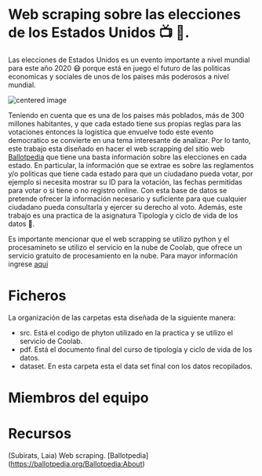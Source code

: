 # Web scraping sobre las elecciones de los Estados Unidos :tv: :newspaper:.

Las elecciones de Estados Unidos es un evento importante a nivel mundial para este año 2020 :mask: porque está en juego el futuro de las politicas economicas y sociales de unos de los paises más poderosos a nivel mundial. 

<img src="https://ichef.bbci.co.uk/news/240/cpsprodpb/1340C/production/_114606887_index_promo_simple_guide_976_v7.png" alt="centered image" id="logo" data-height-percentage="100" data-actual-width="140" data-actual-height="55" class="center">


Teniendo en cuenta que es una de los paises más poblados, más de 300 millones habitantes, y que cada estado tiene sus propias reglas para las votaciones entonces la logistica que envuelve todo este evento democratico se convierte en una tema interesante de analizar. Por lo tanto, este trabajo esta diseñado en hacer el web scrapping del sitio web [Ballotpedia](https://ballotpedia.org/Voter_registration) que tiene una basta información sobre las elecciones en cada estado. En particular, la información que se extrae es sobre las reglamentos y/o politicas que tiene cada estado para que un ciudadano pueda votar, por ejemplo si necesita mostrar su ID para la votación, las fechas permitidas para votar o si tiene o no registro online. Con esta base de datos se pretende ofrecer la información necesario y suficiente para que cualquier ciudadano pueda consultarla y ejercer su derecho al voto. Además, este trabajo es una practica de la asignatura Tipología y ciclo de vida de los datos :pencil:.

Es importante mencionar que el web scrapping se utilizo python y el procesamineto se utilizo el servicio en la nube de Coolab, que ofrece un servicio gratuito de procesamiento en la nube. Para mayor información ingrese [aqui](https://colab.research.google.com/github/tensorflow/examples/blob/master/courses/udacity_intro_to_tensorflow_for_deep_learning/l01c01_introduction_to_colab_and_python.ipynb)

# Ficheros

La organización de las carpetas esta diseñada de la siguiente manera:

* src. Está el codigo de phyton utilizado en la practica y se utilizo el servicio de Coolab.
* pdf. Está el documento final del curso de tipología y ciclo de vida de los datos.
* dataset. En esta carpeta esta el data set final con los datos recopilados.

# Miembros del equipo

# Recursos

(Subirats, Laia) Web scraping. 
[Ballotpedia] (https://ballotpedia.org/Ballotpedia:About)

